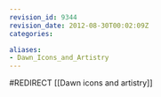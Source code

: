 ```yaml
---
revision_id: 9344
revision_date: 2012-08-30T00:02:09Z
categories:

aliases:
- Dawn_Icons_and_Artistry
---
```


#REDIRECT [[Dawn icons and artistry]]